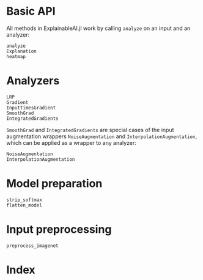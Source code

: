 # Basic API
All methods in ExplainableAI.jl work by calling `analyze` on an input and an analyzer:
```@docs
analyze
Explanation
heatmap
```

# Analyzers
```@docs
LRP
Gradient
InputTimesGradient
SmoothGrad
IntegratedGradients
```

`SmoothGrad` and `IntegratedGradients` are special cases of the input augmentation wrappers `NoiseAugmentation` and `InterpolationAugmentation`, which can be applied as a wrapper to any analyzer:
```@docs
NoiseAugmentation
InterpolationAugmentation
```

# Model preparation
```@docs
strip_softmax
flatten_model
```

# Input preprocessing
```@docs
preprocess_imagenet
```

# Index
```@index
```
